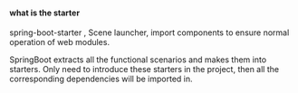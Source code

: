 

#### what is the starter

spring-boot-starter , Scene launcher, import components to ensure normal operation of web modules.

SpringBoot extracts all the functional scenarios and makes them into starters. Only need to introduce these starters in the project, then all the corresponding dependencies will be imported in.

